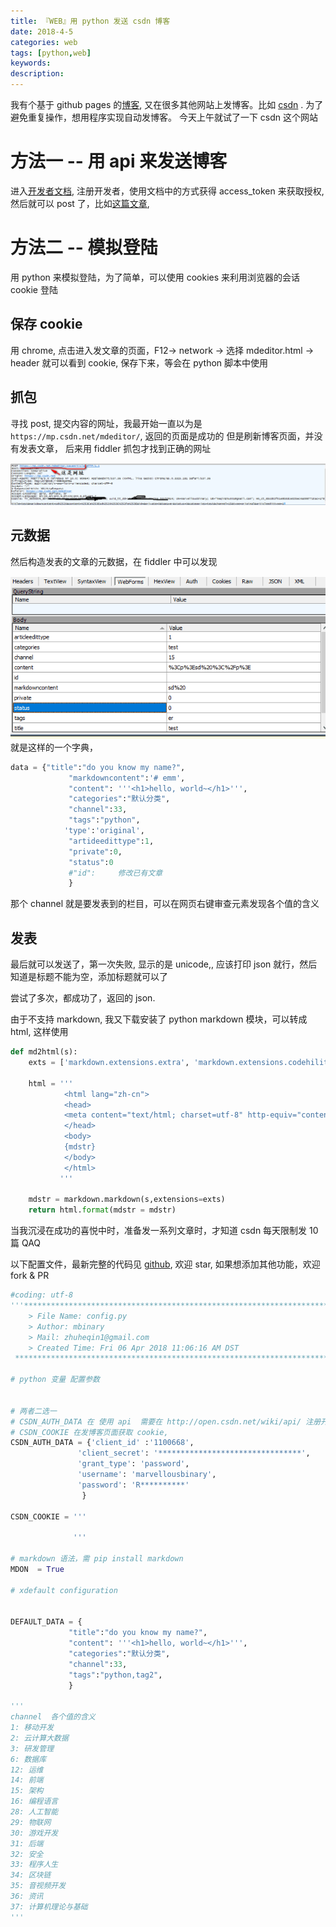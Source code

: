 ```yaml
---
title: 『WEB』用 python 发送 csdn 博客
date: 2018-4-5
categories: web
tags: [python,web]
keywords:
description:
---
```



我有个基于 github pages 的[博客](https://mbinary.github.io), 又在很多其他网站上发博客。比如 [csdn](https://blog.csdn.net/marvellousbinary/) . 为了避免重复操作，想用程序实现自动发博客。
今天上午就试了一下 csdn 这个网站
<!-- more -->

# 方法一 -- 用 api 来发送博客
进入[开发者文档](http://open.csdn.net/wiki/api/blog/savearticle), 注册开发者，使用文档中的方式获得 access_token 来获取授权, 然后就可以 post 了，比如[这篇文章](https://blog.csdn.net/marvellousbinary/article/details/79832542),

# 方法二 -- 模拟登陆
用 python 来模拟登陆，为了简单，可以使用 cookies 来利用浏览器的会话 cookie 登陆

## 保存 cookie
用 chrome, 点击进入发文章的页面，F12-> network -> 选择 mdeditor.html -> header
就可以看到 cookie, 保存下来，等会在 python 脚本中使用

## 抓包
寻找 post, 提交内容的网址，我最开始一直以为是`https://mp.csdn.net/mdeditor/`, 返回的页面是成功的
但是刷新博客页面，并没有发表文章， 后来用 fiddler 抓包才找到正确的网址

![post](https://raw.githubusercontent.com/mbinary/mbinary.github.io/hexo/source/images/post.png)


## 元数据
然后构造发表的文章的元数据，在 fiddler 中可以发现

![form](https://raw.githubusercontent.com/mbinary/mbinary.github.io/hexo/source/images/form.png)
就是这样的一个字典，

```python
data = {"title":"do you know my name?",
             "markdowncontent":'# emm',
             "content": '''<h1>hello, world~</h1>''',
             "categories":"默认分类",
             "channel":33,
             "tags":"python",
            'type':'original',
             "artideedittype":1,
             "private":0,
             "status":0
             #"id":     修改已有文章
             }
```

那个 channel 就是要发表到的栏目，可以在网页右键审查元素发现各个值的含义

## 发表
最后就可以发送了，第一次失败, 显示的是 unicode,, 应该打印 json 就行，然后知道是标题不能为空，添加标题就可以了

尝试了多次，都成功了，返回的 json.


由于不支持 markdown, 我又下载安装了 python markdown 模块，可以转成 html,
这样使用
```python
def md2html(s):
    exts = ['markdown.extensions.extra', 'markdown.extensions.codehilite','markdown.extensions.tables','markdown.extensions.toc']

    html = '''
            <html lang="zh-cn">
            <head>
            <meta content="text/html; charset=utf-8" http-equiv="content-type" />
            </head>
            <body>
            {mdstr}
            </body>
            </html>
           '''

    mdstr = markdown.markdown(s,extensions=exts)
    return html.format(mdstr = mdstr)

```

当我沉浸在成功的喜悦中时，准备发一系列文章时，才知道 csdn 每天限制发 10 篇 QAQ


以下配置文件，最新完整的代码见 [github](https://github.com/mbinary/blog-sender), 欢迎 star, 如果想添加其他功能，欢迎 fork & PR
```python
#coding: utf-8
'''************************************************************************
    > File Name: config.py
    > Author: mbinary
    > Mail: zhuheqin1@gmail.com
    > Created Time: Fri 06 Apr 2018 11:06:16 AM DST
 ************************************************************************'''

# python 变量 配置参数


# 两者二选一
# CSDN_AUTH_DATA 在 使用 api  需要在 http://open.csdn.net/wiki/api/ 注册开发者，得到 cliet_id 和 client_secret
# CSDN_COOKIE 在发博客页面获取 cookie,
CSDN_AUTH_DATA = {'client_id' :'1100668',
               'client_secret': '********************************',
               'grant_type': 'password',
               'username': 'marvellousbinary',
               'password': 'R**********'
                }

CSDN_COOKIE = '''

              '''

# markdown 语法，需 pip install markdown
MDON  = True

# xdefault configuration


DEFAULT_DATA = {
             "title":"do you know my name?",
             "content": '''<h1>hello, world~</h1>''',
             "categories":"默认分类",
             "channel":33,
             "tags":"python,tag2",
             }

'''
channel  各个值的含义
1: 移动开发
2: 云计算大数据
3: 研发管理
6: 数据库
12: 运维
14: 前端
15: 架构
16: 编程语言
28: 人工智能
29: 物联网
30: 游戏开发
31: 后端
32: 安全
33: 程序人生
34: 区块链
35: 音视频开发
36: 资讯
37: 计算机理论与基础
'''
```
